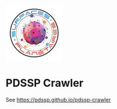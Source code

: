 ![Logo of the project](https://github.com/pdssp/pdssp-crawler/raw/main/docs/images/pdssp_logo_150px.png)

# PDSSP Crawler

See https://pdssp.github.io/pdssp-crawler
